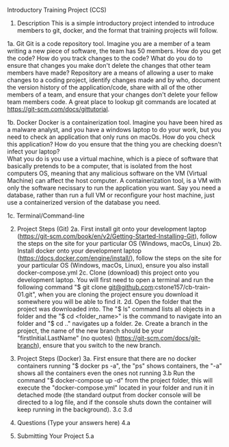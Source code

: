 Introductory Training Project (CCS)

1. Description
  This is a simple introductory project intended to introduce members to git, docker, and the format that training projects will follow.
  
1a. Git
  Git is a code repository tool.  Imagine you are a member of a team writing a new piece of software, the team has 50 members.  How do you get the code?  How do you track changes to the code?  What do you do to ensure that changes you make don't delete the changes that other team members have made?
  Repository are a means of allowing a user to make changes to a coding project, identify changes made and by who, document the version history of the application/code, share with all of the other members of a team, and ensure that your changes don't delete your fellow team members code.
  A great place to lookup git commands are located at https://git-scm.com/docs/gittutorial.
  
1b. Docker
  Docker is a containerization tool.  Imagine you have been hired as a malware analyst, and you have a windows laptop to do your work, but you need to check an application that only runs on macOs.  How do you check this application?  How do you ensure that the thing you are checking doesn't infect your laptop?  
  What you do is you use a virtual machine, which is a piece of software that basically pretends to be a computer, that is isolated from the host computers OS, meaning that any malicious software on the VM (Virtual Machine) can affect the host computer.
  A containerization tool, is a VM with only the software necissary to run the application you want.  Say you need a database, rather than run a full VM or reconfigure your host machine, just use a containerized version of the database you need.
  
1c. Terminal/Command-line

2. Project Steps (Git)
2a.  First install git onto your development laptop (https://git-scm.com/book/en/v2/Getting-Started-Installing-Git), follow the steps on the site for your particular OS (Windows, macOs, Linux)
2b.  Install docker onto your development laptop (https://docs.docker.com/engine/install/), follow the steps on the site for your particular OS (Windows, macOs, Linux), ensure you also install docker-compose.yml
2c.  Clone (download) this project onto you development laptop.  You will first need to open a terminal and run the following command "$ git clone git@github.com:cstone157/cb-train-01.git", when you are cloning the project ensure you download it somewhere you will be able to find it.
2d.  Open the folder that the project was downloaded into.  The "$ ls" command lists all objects in a folder and the "$ cd <folder_name>" is the command to navigate into an folder and "$ cd .." navigates up a folder.
2e.  Create a branch in the project, the name of the new branch should be your "firstInitial.LastName" (no quotes) (https://git-scm.com/docs/git-branch), ensure that you switch to the new branch.

3. Project Steps (Docker)
3a.  First ensure that there are no docker containers running "$ docker ps -a", the "ps" shows containers, the "-a" shows all the containers even the ones not running
3.b  Run the command "$ docker-compose up -d" from the project folder, this will execute the "docker-compose.yml" located in your folder and run it in detached mode (the standard output from docker console will be directed to a log file, and if the console shuts down the container will keep running in the background).
3.c
3.d

4. Questions (Type your answers here)
4.a  

5. Submitting Your Project
5.a
